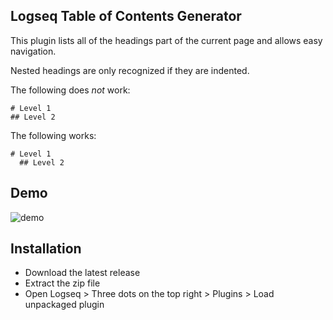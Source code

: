 ## Logseq Table of Contents Generator

This plugin lists all of the headings part of the current page and allows easy navigation.

Nested headings are only recognized if they are indented.

The following does *not* work:
```
# Level 1
## Level 2
```

The following works:
```
# Level 1
  ## Level 2
```

## Demo

![demo](./demo.gif)

## Installation

- Download the latest release
- Extract the zip file
- Open Logseq > Three dots on the top right > Plugins > Load unpackaged plugin